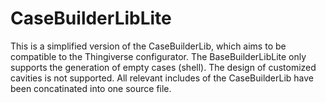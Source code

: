 # CaseBuilderLibLite
This is a simplified version of the CaseBuilderLib, which aims to be
compatible to the Thingiverse configurator.
The BaseBuilderLibLite only supports the generation of empty cases
(shell). The design of customized cavities is not supported.
All relevant includes of the CaseBuilderLib have been concatinated into
one source file.

